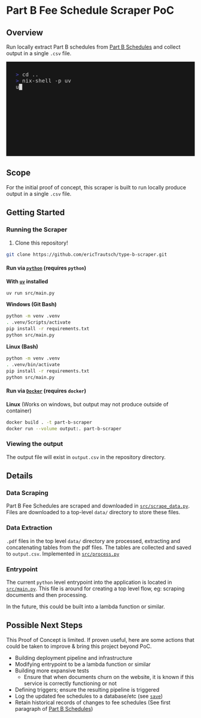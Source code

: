 # Part B Fee Schedule Scraper PoC

## Overview

Run locally extract Part B schedules from [Part B Schedules](https://pa.gov/agencies/dli/programs-services/workers-compensation/wc-health-care-services-review/wc-fee-schedule/part-b-fee-schedules.html) and collect output in a single `.csv` file.

![Overview GIF](./docs/overview.gif)

## Scope

For the initial proof of concept, this scraper is built to run locally produce output in a single `.csv` file.

## Getting Started

### Running the Scraper

1. Clone this repository!

```bash
git clone https://github.com/ericTrautsch/type-b-scraper.git
```

#### Run via [`python`](https://www.python.org) (requires `python`)

**With [`uv`](https://docs.astral.sh/uv/) installed**
```bash
uv run src/main.py
```

**Windows (Git Bash)**
```bash
python -m venv .venv
. .venv/Scripts/activate
pip install -r requirements.txt
python src/main.py
```

**Linux (Bash)**
```bash
python -m venv .venv
. .venv/bin/activate
pip install -r requirements.txt
python src/main.py
```

#### Run via [`Docker`](https://www.docker.com) (requires `docker`)

**Linux** (Works on windows, but output may not produce outside of container)
```bash
docker build . -t part-b-scraper
docker run --volume output:. part-b-scraper
```

### Viewing the output

The output file will exist in `output.csv` in the repository directory.

## Details

### Data Scraping

Part B Fee Schedules are scraped and downloaded in [`src/scrape_data.py`](./src/scrape_data.py). Files are downloaded to a top-level `data/` directory to store these files.

### Data Extraction

`.pdf` files in the top level `data/` directory are processed, extracting and concatenating tables from the pdf files. The tables are collected and saved to `output.csv`. Implemented in [`src/process.py`](./src/process.py)

### Entrypoint

The current `python` level entrypoint into the application is located in [`src/main.py`](./src/main.py). This file is around for creating a top level flow, eg: scraping documents and then processing.

In the future, this could be built into a lambda function or similar.

## Possible Next Steps

This Proof of Concept is limited. If proven useful, here are some actions that could be taken to improve & bring this project beyond PoC.

- Building deployment pipeline and infrastructure
- Modifying entrypoint to be a lambda function or similar
- Building more expansive tests
  - Ensure that when documents churn on the website, it is known if this service is correctly functioning or not
- Defining triggers; ensure the resulting pipeline is triggered
- Log the updated fee schedules to a database/etc (see [`save`](./src/process.py)) 
- Retain historical records of changes to fee schedules (See first paragraph of [Part B Schedules](https://pa.gov/agencies/dli/programs-services/workers-compensation/wc-health-care-services-review/wc-fee-schedule/part-b-fee-schedules.html))


